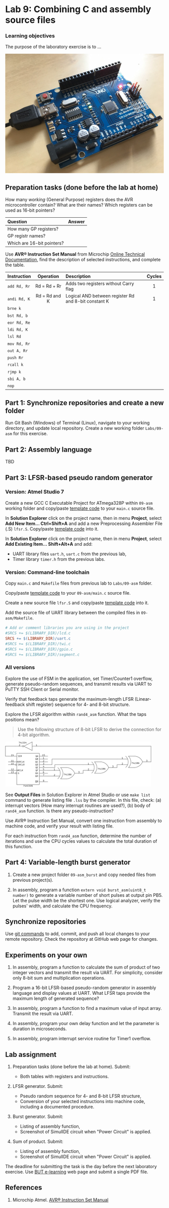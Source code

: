 # Lab 9: Combining C and assembly source files

### Learning objectives

The purpose of the laboratory exercise is to ...

![LFSR generator](Images/arduino_uno_lfsr.jpg)


## Preparation tasks (done before the lab at home)

How many *working* (General Purpose) registers does the AVR microcontroller contain? What are their names? Which registers can be used as 16-bit pointers?

   | **Question** | **Answer** |
   | :-- | :-- |
   | How many GP registers? |  |
   | GP registr names? |  |
   | Which are 16-bit pointers? |  |

Use **AVR® Instruction Set Manual** from Microchip [Online Technical Documentation](https://onlinedocs.microchip.com/), find the description of selected instructions, and complete the table.

   | **Instruction** | **Operation** | **Description** | **Cycles** |
   | :-- | :-: | :-- | :-: |
   | `add Rd, Rr` | Rd = Rd + Rr | Adds two registers without Carry flag | 1 |
   | `andi Rd, K` | Rd = Rd and K | Logical AND between register Rd and 8-bit constant K | 1 |
   | `brne k` |  |  |  |
   | `bst Rd, b` |  |  |  |
   | `eor Rd, Re` |  |  |  |
   | `ldi Rd, K` |  |  |  |
   | `lsl Rd` |  |  |  |
   | `mov Rd, Rr` |  |  |  |
   | `out A, Rr` |  |  |  |
   | `push Rr` |  |  |  |
   | `rcall k` |  |  |  |
   | `rjmp k` |  |  |  |
   | `sbi A, b` |  |  |  |
   | `nop` |  |  |  |


## Part 1: Synchronize repositories and create a new folder

Run Git Bash (Windows) of Terminal (Linux), navigate to your working directory, and update local repository. Create a new working folder `Labs/09-asm` for this exercise.


## Part 2: Assembly language

TBD


## Part 3: LFSR-based pseudo random generator

### Version: Atmel Studio 7

Create a new GCC C Executable Project for ATmega328P within `09-asm` working folder and copy/paste [template code](main.c) to your `main.c` source file.

In **Solution Explorer** click on the project name, then in menu **Project**, select **Add New Item... Ctrl+Shift+A** and add a new Preprocessing Assembler File (.S) `lfsr.S`. Copy/paste [template code](lfsr.S) into it.

In **Solution Explorer** click on the project name, then in menu **Project**, select **Add Existing Item... Shift+Alt+A** and add:
   * UART library files `uart.h`, `uart.c` from the previous lab,
   * Timer library `timer.h` from the previous labs.


### Version: Command-line toolchain

Copy `main.c` and `Makefile` files from previous lab to `Labs/09-asm` folder.

Copy/paste [template code](main.c) to your `09-asm/main.c` source file.

Create a new source file `lfsr.S` and copy/paste [template code](lfsr.S) into it.

Add the source file of UART library between the compiled files in `09-asm/Makefile`.

```Makefile
# Add or comment libraries you are using in the project
#SRCS += $(LIBRARY_DIR)/lcd.c
SRCS += $(LIBRARY_DIR)/uart.c
#SRCS += $(LIBRARY_DIR)/twi.c
#SRCS += $(LIBRARY_DIR)/gpio.c
#SRCS += $(LIBRARY_DIR)/segment.c
```


### All versions

Explore the use of FSM in the application, set Timer/Counter1 overflow, generate pseudo-random sequences, and transmit results via UART to PuTTY SSH Client or Serial monitor.

Verify that feedback taps generate the maximum-length LFSR (Linear-feedback shift register) sequence for 4- and 8-bit structure.

Explore the LFSR algorithm within `rand4_asm` function. What the taps positions mean?

   > Use the following structure of 8-bit LFSR to derive the connection for 4-bit algorithm.
   >
   ![rand8](Images/lfsr.png "8-bit LFSR")

See **Output Files** in Solution Explorer in Atmel Studio or use `make list` command to generate listing file `.lss` by the compiler. In this file, check: (a) interrupt vectors (How many interrupt routines are used?), (b) body of `rand4_asm` function. Is there any pseudo-instruction?

Use AVR® Instruction Set Manual, convert one instruction from assembly to machine code, and verify your result with listing file.

For each instruction from `rand4_asm` function, determine the number of iterations and use the CPU cycles values to calculate the total duration of this function.








## Part 4: Variable-length burst generator

1. Create a new project folder `09-asm_burst` and copy needed files from previous project(s).

2. In assembly, program a function `extern void burst_asm(uint8_t number)` to generate a variable number of short pulses at output pin PB5. Let the pulse width be the shortest one. Use logical analyzer, verify the pulses' width, and calculate the CPU frequency.




## Synchronize repositories

Use [git commands](https://github.com/tomas-fryza/Digital-electronics-2/wiki/Git-useful-commands) to add, commit, and push all local changes to your remote repository. Check the repository at GitHub web page for changes.


## Experiments on your own

1. In assembly, program a function to calculate the sum of product of two integer vectors and transmit the result via UART. For simplicity, consider only 8-bit sum and multiplication operations.

2. Program a 16-bit LFSR-based pseudo-random generator in assembly language and display values at UART. What LFSR taps provide the maximum length of generated sequence? 

4. In assembly, program a function to find a maximum value of input array. Transmit the result via UART.

4. In assembly, program your own delay function and let the parameter is duration in microseconds.

6. In assembly, program interrupt service routine for Timer1 overflow.


## Lab assignment

1. Preparation tasks (done before the lab at home). Submit:
   * Both tables with registers and instructions.

2. LFSR generator. Submit:
   * Pseudo random sequence for 4- and 8-bit LFSR structure,
   * Conversion of your selected instructions into machine code, including a documented procedure.

3. Burst generator. Submit:
   * Listing of assembly function,
   * Screenshot of SimulIDE circuit when "Power Circuit" is applied.

4. Sum of product. Submit:
   * Listing of assembly function,
   * Screenshot of SimulIDE circuit when "Power Circuit" is applied.

The deadline for submitting the task is the day before the next laboratory exercise. Use [BUT e-learning](https://moodle.vutbr.cz/) web page and submit a single PDF file.


## References

1. Microchip Atmel. [AVR® Instruction Set Manual](https://onlinedocs.microchip.com/)
